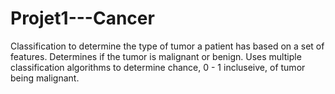 # Projet1---Cancer
Classification to determine the type of tumor a patient has based on a set of features. Determines if the tumor is malignant or benign. Uses multiple classification algorithms to determine chance, 0 - 1 incluseive, of tumor being malignant.
